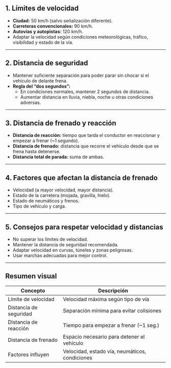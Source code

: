 ## 1. Límites de velocidad

- **Ciudad:** 50 km/h (salvo señalización diferente).
- **Carreteras convencionales:** 90 km/h.
- **Autovías y autopistas:** 120 km/h.
- Adaptar la velocidad según condiciones meteorológicas, tráfico, visibilidad y estado de la vía.

---

## 2. Distancia de seguridad

- Mantener suficiente separación para poder parar sin chocar si el vehículo de delante frena.
- **Regla del “dos segundos”:**
    - En condiciones normales, mantener 2 segundos de distancia.
    - Aumentar distancia en lluvia, niebla, noche u otras condiciones adversas.

---

## 3. Distancia de frenado y reacción

- **Distancia de reacción:** tiempo que tarda el conductor en reaccionar y empezar a frenar (~1 segundo).
- **Distancia de frenado:** distancia que recorre el vehículo desde que se frena hasta detenerse.
- **Distancia total de parada:** suma de ambas.

---

## 4. Factores que afectan la distancia de frenado

- Velocidad (a mayor velocidad, mayor distancia).
- Estado de la carretera (mojada, gravilla, hielo).
- Estado de neumáticos y frenos.
- Tipo de vehículo y carga.

---

## 5. Consejos para respetar velocidad y distancias

- No superar los límites de velocidad.
- Mantener la distancia de seguridad recomendada.
- Adaptar velocidad en curvas, túneles y zonas peligrosas.
- Usar marchas adecuadas para mejor control.

---

## Resumen visual

|Concepto|Descripción|
|---|---|
|Límite de velocidad|Velocidad máxima según tipo de vía|
|Distancia de seguridad|Separación mínima para evitar colisiones|
|Distancia de reacción|Tiempo para empezar a frenar (~1 seg.)|
|Distancia de frenado|Espacio necesario para detener el vehículo|
|Factores influyen|Velocidad, estado vía, neumáticos, condiciones|